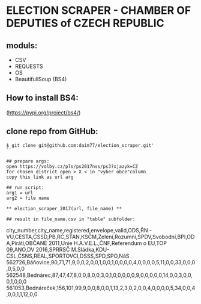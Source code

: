 # ELECTION SCRAPER - CHAMBER OF DEPUTIES of CZECH REPUBLIC

## moduls:
- CSV
- REQUESTS
- OS
- BeautifullSoup (BS4)

## How to install BS4:
(https://pypi.org/project/bs4/)

## clone repo from GitHub:
```
$ git clone git@github.com:daim77/election_scraper.git'
``

## prepare args:
open https://volby.cz/pls/ps2017nss/ps3?xjazyk=CZ
for chosen district open > X < in "vyber obce"column
copy this link as url arg

## run script:
arg1 = url
arg2 = file name

** election_scraper_2017(url, file_name) **

## result in file_name.csv in "table" subfolder:
```
city_number,city_name,registered,envelope,valid,ODS,ŘN - VU,CESTA,ČSSD,PB,RČ,STAN,KSČM,Zelení,Rozumní,SPDV,Svobodní,BPI,ODA,Piráti,OBČANÉ 2011,Unie H.A.V.E.L.,ČNF,Referendum o EU,TOP 09,ANO,DV 2016,SPRRSČ M.Sládka,KDU-ČSL,ČSNS,REAL,SPORTOVCI,DSSS,SPD,SPO,NáS
562726,Báňovice,90,71,71,9,0,0,2,0,0,1,0,0,1,0,0,0,0,4,0,0,0,0,5,11,0,0,33,0,0,0,0,5,0,0
562548,Bednárec,87,47,47,8,0,0,8,0,0,3,0,1,0,0,0,0,0,9,0,0,0,0,0,14,0,0,3,0,0,0,1,0,0,0
561053,Bednáreček,156,101,99,9,0,0,8,0,0,1,13,2,3,0,2,0,0,4,0,0,0,0,5,34,0,0,4,0,0,1,1,12,0,0
```
